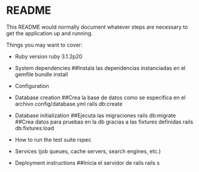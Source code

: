# README

This README would normally document whatever steps are necessary to get the
application up and running.

Things you may want to cover:

* Ruby version
    ruby 3.1.2p20

* System dependencies
    ##Instala las dependencias instanciadas en el gemfile
    bundle install

* Configuration

* Database creation
    ##Crea la base de datos como se especifica en el archivo config/database.yml 
    rails db:create

* Database initialization
    ##Ejecuta las migraciones
    rails db:migrate
    ##Crea datos para pruebas en la db gracias a las fixtures definidas
    rails db:fixtures:load

* How to run the test suite
    rspec

* Services (job queues, cache servers, search engines, etc.)

* Deployment instructions
    ##Inicia el servidor de rails
    rails s
    